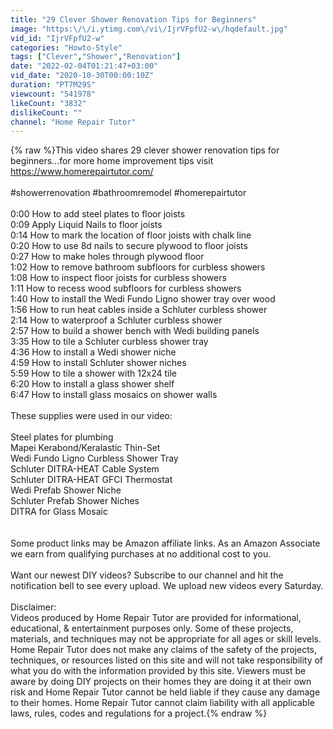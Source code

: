 ```yaml
---
title: "29 Clever Shower Renovation Tips for Beginners"
image: "https:\/\/i.ytimg.com\/vi\/IjrVFpfU2-w\/hqdefault.jpg"
vid_id: "IjrVFpfU2-w"
categories: "Howto-Style"
tags: ["Clever","Shower","Renovation"]
date: "2022-02-04T01:21:47+03:00"
vid_date: "2020-10-30T00:00:10Z"
duration: "PT7M29S"
viewcount: "541978"
likeCount: "3832"
dislikeCount: ""
channel: "Home Repair Tutor"
---
```

{% raw %}This video shares 29 clever shower renovation tips for beginners...for more home improvement tips visit <a rel="nofollow" target="blank" href="https://www.homerepairtutor.com/">https://www.homerepairtutor.com/</a><br /><br />#showerrenovation #bathroomremodel #homerepairtutor  <br /><br />0:00 How to add steel plates to floor joists<br />0:09 Apply Liquid Nails to floor joists<br />0:14 How to mark the location of floor joists with chalk line<br />0:20 How to use 8d nails to secure plywood to floor joists<br />0:27 How to make holes through plywood floor<br />1:02 How to remove bathroom subfloors for curbless showers<br />1:08 How to inspect floor joists for curbless showers<br />1:11 How to recess wood subfloors for curbless showers<br />1:40 How to install the Wedi Fundo Ligno shower tray over wood<br />1:56 How to run heat cables inside a Schluter curbless shower<br />2:14 How to waterproof a Schluter curbless shower  <br />2:57 How to build a shower bench with Wedi building panels<br />3:35 How to tile a Schluter curbless shower tray<br />4:36 How to install a Wedi shower niche<br />4:59 How to install Schluter shower niches<br />5:59 How to tile a shower with 12x24 tile<br />6:20 How to install a glass shower shelf<br />6:47 How to install glass mosaics on shower walls<br /><br />These supplies were used in our video:<br /><br />Steel plates for plumbing<br />Mapei Kerabond/Keralastic Thin-Set <br />Wedi Fundo Ligno Curbless Shower Tray<br />Schluter DITRA-HEAT Cable System <br />Schluter DITRA-HEAT GFCI Thermostat<br />Wedi Prefab Shower Niche<br />Schluter Prefab Shower Niches<br />DITRA for Glass Mosaic<br /><br /><br />Some product links may be Amazon affiliate links. As an Amazon Associate we earn from qualifying purchases at no additional cost to you. <br /><br />Want our newest DIY videos? Subscribe to our channel and hit the notification bell to see every upload. We upload new videos every Saturday.<br /><br />Disclaimer:<br />Videos produced by Home Repair Tutor are provided for informational, educational, &amp; entertainment purposes only. Some of these projects, materials, and techniques may not be appropriate for all ages or skill levels. Home Repair Tutor does not make any claims of the safety of the projects, techniques, or resources listed on this site and will not take responsibility of what you do with the information provided by this site. Viewers must be aware by doing DIY projects on their homes they are doing it at their own risk and Home Repair Tutor cannot be held liable if they cause any damage to their homes. Home Repair Tutor cannot claim liability with all applicable laws, rules, codes and regulations for a project.{% endraw %}
